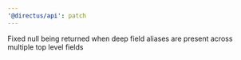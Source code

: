 ```yaml
---
'@directus/api': patch
---
```


Fixed null being returned when deep field aliases are present across multiple top level fields
